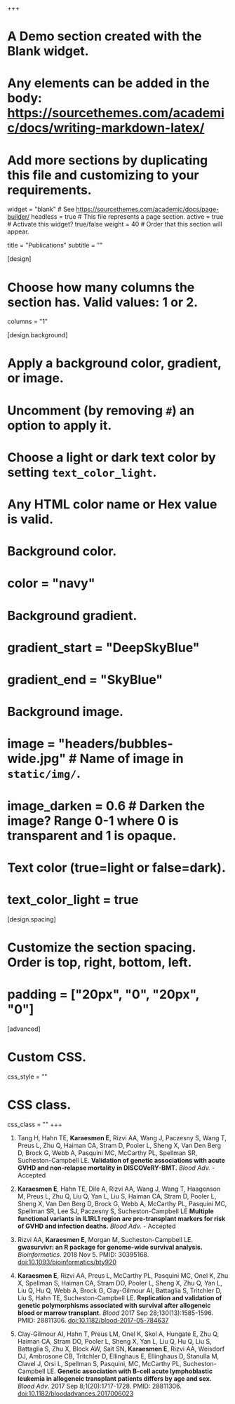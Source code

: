 +++
# A Demo section created with the Blank widget.
# Any elements can be added in the body: https://sourcethemes.com/academic/docs/writing-markdown-latex/
# Add more sections by duplicating this file and customizing to your requirements.

widget = "blank"  # See https://sourcethemes.com/academic/docs/page-builder/
headless = true  # This file represents a page section.
active = true  # Activate this widget? true/false
weight = 40  # Order that this section will appear.

title = "Publications"
subtitle = ""

[design]
  # Choose how many columns the section has. Valid values: 1 or 2.
  columns = "1"

[design.background]
  # Apply a background color, gradient, or image.
  #   Uncomment (by removing `#`) an option to apply it.
  #   Choose a light or dark text color by setting `text_color_light`.
  #   Any HTML color name or Hex value is valid.

  # Background color.
  # color = "navy"
  
  # Background gradient.
  # gradient_start = "DeepSkyBlue"
  # gradient_end = "SkyBlue"
  
  # Background image.
  # image = "headers/bubbles-wide.jpg"  # Name of image in `static/img/`.
  # image_darken = 0.6  # Darken the image? Range 0-1 where 0 is transparent and 1 is opaque.

  # Text color (true=light or false=dark).
  # text_color_light = true

[design.spacing]
  # Customize the section spacing. Order is top, right, bottom, left.
  # padding = ["20px", "0", "20px", "0"]

[advanced]
 # Custom CSS. 
 css_style = ""
 
 # CSS class.
 css_class = ""
+++


1. Tang H, Hahn TE, **Karaesmen E**, Rizvi AA, Wang J, Paczesny S, Wang T, Preus L, Zhu Q, Haiman CA, Stram D, Pooler L, Sheng X, Van Den Berg D, Brock G, Webb A, Pasquini MC, McCarthy PL, Spellman SR, Sucheston-Campbell LE. **Validation of genetic associations with acute GVHD and non-relapse mortality in DISCOVeRY-BMT.** *Blood Adv.* - Accepted          

1. **Karaesmen E**, Hahn TE, Dile A, Rizvi AA, Wang J, Wang T, Haagenson M, Preus L, Zhu Q, Liu Q, Yan L, Liu S, Haiman CA, Stram D, Pooler L, Sheng X, Van Den Berg D, Brock G, Webb A, McCarthy PL, Pasquini MC, Spellman SR, Lee SJ, Paczesny S, Sucheston-Campbell LE **Multiple functional variants in IL1RL1 region are pre-transplant markers for risk of GVHD and infection deaths.** *Blood Adv.* -  Accepted      

1. Rizvi AA, **Karaesmen E**, Morgan M, Sucheston-Campbell LE. **gwasurvivr: an R package for genome-wide survival analysis.** *Bioinformatics*. 2018 Nov 5. PMID: 30395168. [doi:10.1093/bioinformatics/bty920](https://doi.org/10.1093/bioinformatics/bty920)
    
1. **Karaesmen E**, Rizvi AA, Preus L, McCarthy PL, Pasquini MC, Onel K, Zhu X, Spellman S, Haiman CA, Stram DO, Pooler L, Sheng X, Zhu Q, Yan L, Liu Q, Hu Q, Webb A, Brock G, Clay-Gilmour AI, Battaglia S, Tritchler D, Liu S, Hahn TE, Sucheston-Campbell LE. **Replication and validation of genetic polymorphisms associated with survival after allogeneic blood or marrow transplant.** *Blood* 2017 Sep 28;130(13):1585-1596. PMID: 28811306. [doi:10.1182/blood-2017-05-784637](https://doi.org/10.1182/blood-2017-05-784637)

1. Clay-Gilmour AI, Hahn T, Preus LM, Onel K, Skol A, Hungate E, Zhu Q, Haiman CA, Stram DO, Pooler L, Sheng X, Yan L, Liu Q, Hu Q, Liu S, Battaglia S, Zhu X, Block AW, Sait SN, **Karaesmen E**, Rizvi AA, Weisdorf DJ, Ambrosone CB, Tritchler D, Ellinghaus E, Ellinghaus D, Stanulla M, Clavel J, Orsi L, Spellman S, Pasquini, MC, McCarthy PL, Sucheston-Campbell LE. **Genetic association with B-cell acute lymphoblastic leukemia in allogeneic transplant patients differs by age and sex.** *Blood Adv*. 2017 Sep 8;1(20):1717-1728. PMID: 28811306. [doi:10.1182/bloodadvances.2017006023](https://doi.org/10.1182/bloodadvances.2017006023)
    # 